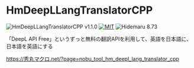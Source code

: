 # HmDeepLLangTranslatorCPP

![HmDeepLLangTranslatorCPP v1.1.0](https://img.shields.io/badge/HmDeepLLangTranslatorCPP-v1.1.0-6479ff.svg)
[![MIT](https://img.shields.io/badge/license-MIT-blue.svg?style=flat)](LICENSE)
![Hidemaru 8.73](https://img.shields.io/badge/Hidemaru-v8.73-6479ff.svg)

「DeepL API Free」というずっと無料の翻訳APIを利用して、英語を日本語に、日本語を英語にする

https://秀丸マクロ.net/?page=nobu_tool_hm_deepl_lang_translator_cpp
